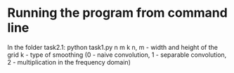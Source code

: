 # Running the program from command line
In the folder task2.1: python task1.py n m k
n, m - width and height of the grid
k - type of smoothing (0 - naive convolution, 1 - separable convolution, 2 - multiplication in the frequency domain)